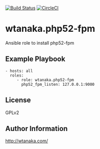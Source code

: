 [![Build Status](https://travis-ci.org/wtanaka/ansible-role-php52-fpm.svg?branch=master)](https://travis-ci.org/wtanaka/ansible-role-php52-fpm)
[![CircleCI](https://circleci.com/gh/wtanaka/ansible-role-php52-fpm.svg?style=svg)](https://circleci.com/gh/wtanaka/ansible-role-php52-fpm)

wtanaka.php52-fpm
=================

Ansible role to install php52-fpm

Example Playbook
----------------

    - hosts: all
      roles:
         - role: wtanaka.php52-fpm
           php52_fpm_listen: 127.0.0.1:9000

License
-------

GPLv2

Author Information
------------------

http://wtanaka.com/
